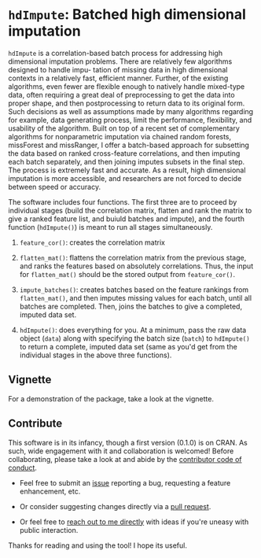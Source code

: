 # `hdImpute`: Batched high dimensional imputation

`hdImpute` is a correlation-based batch process for addressing high dimensional imputation problems. There are relatively few algorithms designed to handle impu- tation of missing data in high dimensional contexts in a relatively fast, efficient manner. Further, of the existing algorithms, even fewer are flexible enough to natively handle mixed-type data, often requiring a great deal of preprocessing to get the data into proper shape, and then postprocessing to return data to its original form. Such decisions as well as assumptions made by many algorithms regarding for example, data generating process, limit the performance, flexibility, and usability of the algorithm. Built on top of a recent set of complementary algorithms for nonparametric imputation via chained random forests, missForest and missRanger, I offer a batch-based approach for subsetting the data based on ranked cross-feature correlations, and then imputing each batch separately, and then joining imputes subsets in the final step. The process is extremely fast and accurate. As a result, high dimensional imputation is more accessible, and researchers are not forced to decide between speed or accuracy.

The software includes four functions. The first three are to proceed by individual stages (build the correlation matrix, flatten and rank the matrix to give a ranked feature list, and buiuld batches and impute), and the fourth function (`hdImpute()`) is meant to run all stages simultaneously. 

  1. `feature_cor()`: creates the correlation matrix
  
  2. `flatten_mat()`: flattens the correlation matrix from the previous stage, and ranks the features based on absolutely correlations. Thus, the input for `flatten_mat()` should be the stored output from `feature_cor()`.
  
  3. `impute_batches()`: creates batches based on the feature rankings from `flatten_mat()`, and then imputes missing values for each batch, until all batches are completed. Then, joins the batches to give a completed, imputed data set. 

  4. `hdImpute()`: does everything for you. At a minimum, pass the raw data object (`data`) along with specifying the batch size (`batch`) to `hdImpute()` to return a complete, imputed data set (same as you'd get from the individual stages in the above three functions).

## Vignette

For a demonstration of the package, take a look at the vignette. 

## Contribute

This software is in its infancy, though a first version (0.1.0) is on CRAN. As such, wide engagement with it and collaboration is welcomed! Before collaborating, please take a look at and abide by the [contributor code of conduct](https://github.com/pdwaggoner/hdImpute/blob/main/CODE_OF_CONDUCT.md). 

  - Feel free to submit an [issue](https://github.com/pdwaggoner/hdImpute/issues) reporting a bug, requesting a feature enhancement, etc. 

  - Or consider suggesting changes directly via a [pull request](https://github.com/pdwaggoner/hdImpute/pulls). 

  - Or feel free to [reach out to me directly](https://pdwaggoner.github.io/) with ideas if you're uneasy with public interaction. 

Thanks for reading and using the tool! I hope its useful.
